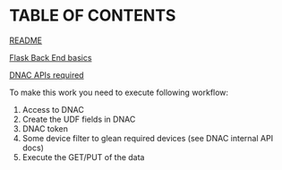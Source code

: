 # TABLE OF CONTENTS
[README](/Blogger)

[Flask Back End basics](/Blogger/1_flask_back_end)

[DNAC APIs required](/Blogger/2_DNAC_API)


To make this work you need to execute following workflow:
1. Access to DNAC
2. Create the UDF fields in DNAC
3. DNAC token
4. Some device filter to glean required devices (see DNAC internal API docs)
5. Execute the GET/PUT of the data


